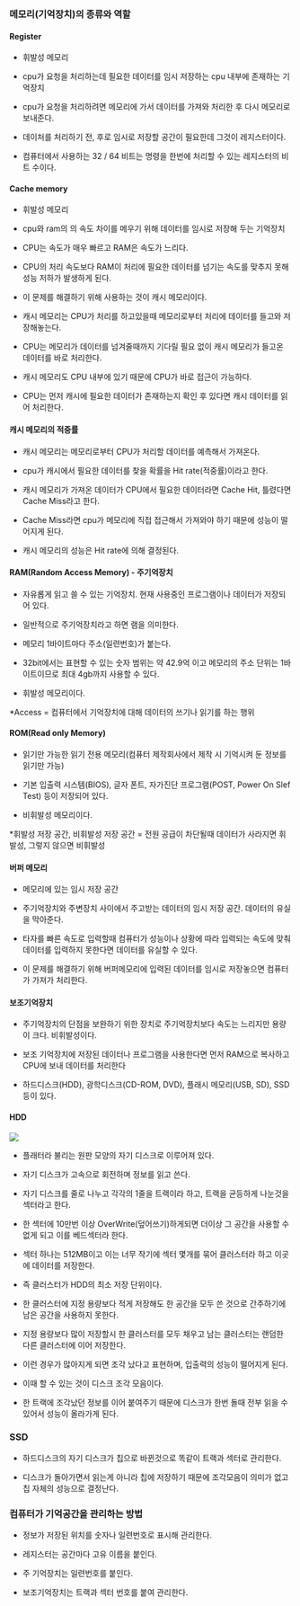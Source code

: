### 메모리(기억장치)의 종류와 역할

#### Register

* 휘발성 메모리

* cpu가 요청을 처리하는데 필요한 데이터를 임시 저장하는 cpu 내부에 존재하는 기억장치

* cpu가 요청을 처리하려면 메모리에 가서 데이터를 가져와 처리한 후 다시 메모리로 보내준다.

* 데이처를 처리하기 전, 후로 임시로 저장할 공간이 필요한데 그것이 레지스터이다. 

* 컴퓨터에서 사용하는 32 / 64 비트는 명령을 한번에 처리할 수 있는 레지스터의 비트 수이다.


#### Cache memory

* 휘발성 메모리

* cpu와 ram의 의 속도 차이를 메우기 위해 데이터를 임시로 저장해 두는 기억장치

* CPU는 속도가 매우 빠르고 RAM은 속도가 느리다. 

* CPU의 처리 속도보다 RAM이 처리에 필요한 데이터를 넘기는 속도를 맞추지 못해 성능 저하가 발생하게 된다.

* 이 문제를 해결하기 위해 사용하는 것이 캐시 메모리이다.

* 캐시 메모리는 CPU가 처리를 하고있을때 메모리로부터 처리에 데이터를 들고와 저장해놓는다.

* CPU는 메모리가 데이터를 넘겨줄때까지 기다릴 필요 없이 캐시 메모리가 들고온 데이터를 바로 처리한다.

* 캐시 메모리도 CPU 내부에 있기 때문에 CPU가 바로 접근이 가능하다.

* CPU는 먼저 캐시에 필요한 데이터가 존재하는지 확인 후 있다면 캐시 데이터를 읽어 처리한다.


#### 캐시 메모리의 적중률

* 캐시 메모리는 메모리로부터 CPU가 처리할 데이터를 예측해서 가져온다.

* cpu가 캐시에서 필요한 데이터를 찾을 확률을 Hit rate(적중률)이라고 한다.

* 캐시 메모리가 가져온 데이터가 CPU에서 필요한 데이터라면 Cache Hit, 틀렸다면 Cache Miss라고 한다.

* Cache Miss라면 cpu가 메모리에 직접 접근해서 가져와야 하기 때문에 성능이 떨어지게 된다.

* 캐시 메모리의 성능은 Hit rate에 의해 결정된다.


#### RAM(Random Access Memory) - 주기억장치

* 자유롭게 읽고 쓸 수 있는 기억장치. 현재 사용중인 프로그램이나 데이터가 저장되어 있다. 

* 일반적으로 주기억장치라고 하면 램을 의미한다.

* 메모리 1바이트마다 주소(일련번호)가 붙는다.

* 32bit에서는 표현할 수 있는 숫자 범위는 약 42.9억 이고 메모리의 주소 단위는 1바이트이므로 최대 4gb까지 사용할 수 있다.

* 휘발성 메모리이다.

*Access = 컴퓨터에서 기억장치에 대해 데이터의 쓰기나 읽기를 하는 행위


#### ROM(Read only Memory)

* 읽기만 가능한 읽기 전용 메모리(컴퓨터 제작회사에서 제작 시 기억시켜 둔 정보를 읽기만 가능) 

* 기본 입출력 시스템(BIOS), 글자 폰트, 자가진단 프로그램(POST, Power On Slef Test) 등이 저장되어 있다.

* 비휘발성 메모리이다.

*휘발성 저장 공간, 비휘발성 저장 공간 = 전원 공급이 차단될때 데이터가 사라지면 휘발성, 그렇지 않으면 비휘발성


#### 버퍼 메모리

* 메모리에 있는 임시 저장 공간

* 주기억장치와 주변장치 사이에서 주고받는 데이터의 임시 저장 공간. 데이터의 유실을 막아준다.

* 타자를 빠른 속도로 입력할때 컴퓨터가 성능이나 상황에 따라 입력되는 속도에 맞춰 데이터를 입력하지 못한다면 데이터를 유실할 수 있다.

* 이 문제를 해결하기 위해 버퍼메모리에 입력된 데이터를 임시로 저장놓으면 컴퓨터가 가져가 처리한다.


#### 보조기억장치

* 주기억장치의 단점을 보완하기 위한 장치로 주기억장치보다 속도는 느리지만 용량이 크다. 비휘발성이다.

* 보조 기억장치에 저장된 데이터나 프로그램을 사용한다면 먼저 RAM으로 복사하고 CPU에 보내 데이터를 처리한다  

* 하드디스크(HDD), 광학디스크(CD-ROM, DVD), 플래시 메모리(USB, SD), SSD 등이 있다.

#### HDD

<img src="https://github.com/pansakr/TIL/assets/118809108/5f2e2cc1-ff93-44f9-9746-ca9f93c49c7d">

* 플래터라 불리는 원판 모양의 자기 디스크로 이루어져 있다.

* 자기 디스크가 고속으로 회전하며 정보를 읽고 쓴다.

* 자기 디스크를 줄로 나누고 각각의 1줄을 트랙이라 하고, 트랙을 균등하게 나눈것을 섹터라고 한다.

* 한 섹터에 10만번 이상 OverWrite(덮어쓰기)하게되면 더이상 그 공간을 사용할 수 없게 되고 이를 베드섹터라 한다.

* 섹터 하나는 512MB이고 이는 너무 작기에 섹터 몇개를 묶어 클러스터라 하고 이곳에 데이터를 저장한다.

* 즉 클러스터가 HDD의 최소 저장 단위이다.

* 한 클러스터에 지정 용량보다 적게 저장해도 한 공간을 모두 쓴 것으로 간주하기에 남은 공간을 사용하지 못한다.

* 지정 용량보다 많이 저장할시 한 클러스터를 모두 채우고 남는 클러스터는 랜덤한 다른 클러스터에 이어 저장한다.

* 이런 경우가 많아지게 되면 조각 났다고 표현하며, 입출력의 성능이 떨어지게 된다.

* 이때 할 수 있는 것이 디스크 조각 모음이다.

* 한 트랙에 조각났던 정보를 이어 붙여주기 때문에 디스크가 한번 돌때 전부 읽을 수 있어서 성능이 올라가게 된다.


### SSD

* 하드디스크의 자기 디스크가 칩으로 바뀐것으로 똑같이 트랙과 섹터로 관리한다.

* 디스크가 돌아가면서 읽는게 아니라 칩에 저장하기 때문에 조각모음이 의미가 없고 칩 자체의 성능으로 결정난다.

### 컴퓨터가 기억공간을 관리하는 방법

* 정보가 저장된 위치를 숫자나 일련번호로 표시해 관리한다.

* 레지스터는 공간마다 고유 이름을 붙인다.

* 주 기억장치는 일련번호를 붙인다.

* 보조기억장치는 트랙과 섹터 번호를 붙여 관리한다.
